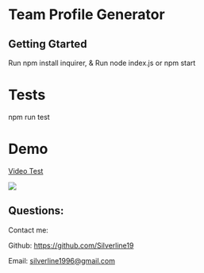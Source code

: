 # Team Profile Generator

## Getting Gtarted

Run npm install inquirer, & Run node index.js or npm start

# Tests

npm run test

# Demo

[Video Test](https://drive.google.com/file/d/1kNfblNBSIGbQ94M8gyGKuDuByW2eAnfp/view?usp=sharing)

![](./assets/TPG.gif)

## Questions:

Contact me:

Github: https://github.com/Silverline19

Email: silverline1996@gmail.com

